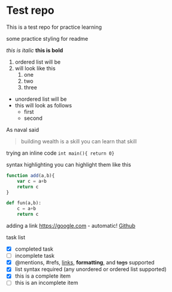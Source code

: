 # Test repo
This is a test repo for practice learning

some practice styling for readme

*this is italic*
**this is bold**

1. ordered list will be
1. will look like this
    1. one
    1. two
    1. three

* unordered list will be
* this will look as follows
    * first
    * second


As naval said 
> building wealth is a skill
> you can learn that skill

trying an inline code `int main(){ return 0}`

syntax highlighting
you can highlight them like this
```javascript
function add(a,b){
    var c = a+b
    return c
}
```

```python
def fun(a,b):
    c = a+b
    return c
```

adding a link 
https://google.com - automatic!
[Github](http://github.com)

task list
- [x] completed task
- [ ] incomplete task
- [x] @mentions, #refs, [links](), **formatting**, and <del>tags</del> supported
- [x] list syntax required (any unordered or ordered list supported)
- [x] this is a complete item
- [ ] this is an incomplete item